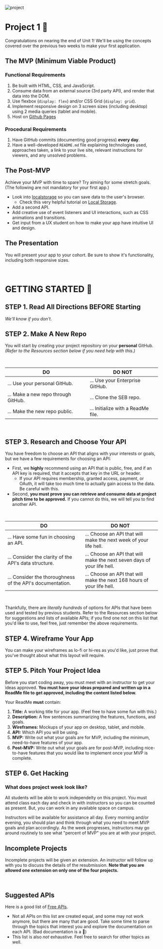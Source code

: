 ![project](https://media.git.generalassemb.ly/user/41550/files/ba3d4d25-df3d-4f0d-b982-0d896ab9cd4e)


# Project 1 🎉

Congratulations on nearing the end of Unit 1! We'll be using the concepts covered over the previous two weeks to make your first application.

## The MVP (Minimum Viable Product)

### Functional Requirements
1. Be built with HTML, CSS, and JavaScript.
2. Consume data from an external source (3rd party API), and render that data into the DOM.
3. Use flexbox (`display: flex`) and/or CSS Grid (`display: grid`).
4. Implement responsive design on 3 screen sizes (including desktop) using 2 media queries (tablet and mobile).
5. Host on [Github Pages](https://pages.github.com/)

### Procedural Requirements
1. Have GitHub commits (documenting good progress) **every day**.
2. Have a well-developed `README.md` file explaining technologies used, approaches taken, a link to your live site, relevant instructions for viewers, and any unsolved problems.

## The Post-MVP

Achieve your MVP with time to spare? Try aiming for some stretch goals. (The following are not mandatory for your first app.)

- Look into [localstorage](https://developer.mozilla.org/en-US/docs/Web/API/Window/localStorage) so you can save data to the user's browser.
   - Check this very helpful tutorial on [Local Storage](https://www.youtube.com/watch?v=k8yJCeuP6I8).
- Add a second API.
- Add creative use of event listeners and UI interactions, such as CSS animations and transitions.
- Get input from a UX student on how to make your app have intuitive UI and design.

## The Presentation

You will present your app to your cohort. Be sure to show it's functionality, including both responsive sizes.

<br>

# GETTING STARTED 🏁

##  STEP 1. Read All Directions BEFORE Starting

_We'll know if you don't._

## STEP 2. Make A New Repo

You will start by creating your project repository on your **personal** GitHub. _(Refer to the Resources section below if you need help with this.)_

<br>

| **DO**                              | **DO NOT**                         |
| ----------------------------------- | ---------------------------------- |
| ... Use your personal GitHub.       | ... Use your Enterprise GitHub.    |
| ... Make a new repo through GitHub. | ... Clone the SEB repo.            |
| ... Make the new repo public.       | ... Initialize with a ReadMe file. |

<br>

## STEP 3. Research and Choose Your API

You have freedom to choose an API that aligns with your interests or goals, but we have a few requirements for choosing an API:

  * First, we **highly** recommend using an API that is public, free, and if an API key is required, that it accepts that key in the URL or header. 
    * If your API requires membership, granted access, payment, or OAuth, it will take too much time to actually gain access to the data. Be careful with this.
  * Second, **you must prove you can retrieve and consume data at project pitch time to be approved.** If you cannot do this, we will tell you to find another API.

<br>

| **DO**                                                    | **DO NOT**                                                              |
| --------------------------------------------------------- | ----------------------------------------------------------------------- |
| ... Have some fun in choosing an API.                     | ... Choose an API that will make the next week of your life hell.       |
| ... Consider the clarity of the API's data structure.     | ... Choose an API that will make the next seven days of your life hell. |
| ... Consider the thoroughness of the API's documentation. | ... Choose an API that will make the next 168 hours of your life hell.  |

<br>

Thankfully, there are _literally hundreds_ of options for APIs that have been used and tested by previous students. Refer to the Resources section below for suggestions and lists of available APIs; if you find one not on this list that you'd like to use, feel free, just remember the above requirements.


## STEP 4. Wireframe Your App

You can make your wireframes as lo-fi or hi-res as you'd like, just prove that you've thought about what this layout will require.

##  STEP 5. Pitch Your Project Idea

Before you start coding away, you must meet with an instructor to get your ideas approved. **You must have your ideas prepared and written up in a ReadMe file to get approved, including the content listed below.**

Your ReadMe **must** contain:

1. **Title:** A working title for your app. (Feel free to have some fun with this.)
2. **Description:** A few sentences summarizing the features, functions, and goals.
3. **Wireframes:** Mockups of your app on desktop, tablet, and mobile.
4. **API:** Which API you will be using. 
5. **MVP:** Write out what your goals are for MVP, including the minimum, need-to-have features of your app.
6. **Post-MVP:** Write out what your goals are for post-MVP, including nice-to-have features that you would like to implement once your MVP is complete.


##  STEP 6. Get Hacking

### What does project week look like?

All students will be able to work independelty on this project. You must attend class each day and check in with instructors so you can be counted as present. But, you can work in any available space on campus.

Instructors will be available for assistance all day. Every morning and/or evening, you should plan and think through what you need to meet MVP goals and plan accordingly. As the week progresses, instructors may go around routinely to see what "percent of MVP" you are at with your project.

## Incomplete Projects
Incomplete projects will be given an extension. An instructor will follow up with you to discuss the details of the resubmission. **Note that you are allowed one extension on only one of the four projects.**

<br>

## Suggested APIs

Here is a good list of [Free APIs](https://github.com/toddmotto/public-apis). 
   - Not all APIs on this list are created equal, and some may not work anymore, but there are many that are good. Take some time to parse through the topics that interest you and explore the documentation on each API. (Bad documentation is a 🚩)
   - This list is also *not* exhaustive. Feel free to search for other topics as well.
